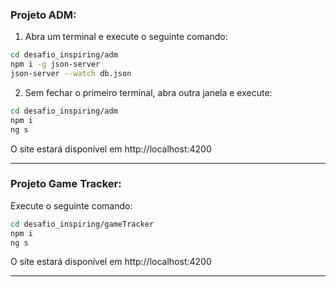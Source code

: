 ### Projeto ADM:
1. Abra um terminal e execute o seguinte comando: 
```bash
cd desafio_inspiring/adm
npm i -g json-server
json-server --watch db.json
```
2. Sem fechar o primeiro terminal, abra outra janela e execute:
```bash
cd desafio_inspiring/adm
npm i
ng s
```
O site estará disponível em http://localhost:4200
___

### Projeto Game Tracker:
Execute o seguinte comando:
```bash
cd desafio_inspiring/gameTracker
npm i
ng s
```
O site estará disponível em http://localhost:4200
___
